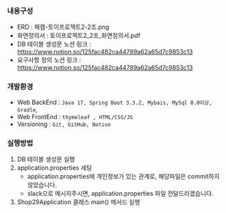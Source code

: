 ### 내용구성
- ERD : 패캠-토이프로젝트2-2조.png
- 화면정의서 : 토이프로젝트2_2조_화면정의서.pdf
- DB 테이블 생성문 노션 링크 : https://www.notion.so/125fac482ca44789a62a65d7c9853c13
- 요구사항 정의 노션 링크 : https://www.notion.so/125fac482ca44789a62a65d7c9853c13

### 개발환경
- Web BackEnd : `Java 17, Spring Boot 3.3.2, Mybais, MySql 8.0이상, Gradle`,
- Web FrontEnd : `thymeleaf , HTML/CSS/JS`
- Versioning : `Git, GitHub, Notion`

### 실행방법
1. DB 테이블 생성문 실행
2. application.properties 세팅
    - application.properties에 개인정보가 있는 관계로, 해당파일은 commit하지 않았습니다.
    - slack으로 메시지주시면, application.properties 파일 전달드리겠습니다.
3. Shop29Application 클래스 main() 메서드 실행

